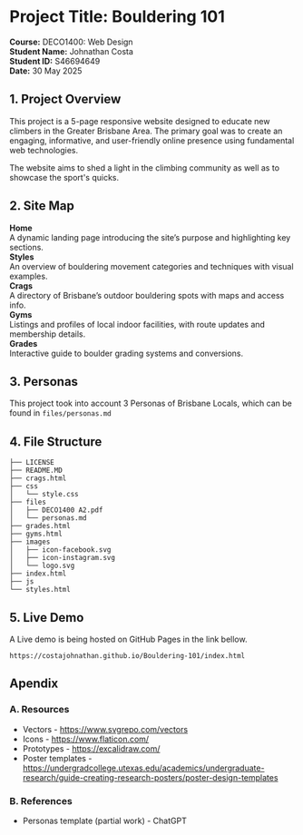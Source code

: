 # Project Title: Bouldering 101

**Course:** DECO1400: Web Design <br>
**Student Name:** Johnathan Costa <br>
**Student ID:** S46694649 <br>
**Date:** 30 May 2025 <br>

## 1. Project Overview

This project is a 5-page responsive website designed to educate new climbers in the Greater Brisbane Area. The primary goal was to create an engaging, informative, and user-friendly online presence using fundamental web technologies.

The website aims to shed a light in the climbing community as well as to showcase the sport's quicks.

## 2. Site Map

**Home**  
  A dynamic landing page introducing the site’s purpose and highlighting key sections. <br>
**Styles**  
  An overview of bouldering movement categories and techniques with visual examples.  <br>
**Crags**  
  A directory of Brisbane’s outdoor bouldering spots with maps and access info. <br>
**Gyms**  
  Listings and profiles of local indoor facilities, with route updates and membership details. <br>
**Grades**  
  Interactive guide to boulder grading systems and conversions.

## 3. Personas
This project took into account 3 Personas of Brisbane Locals, which can be found in `files/personas.md`

## 4. File Structure
```
├── LICENSE
├── README.MD
├── crags.html
├── css
│   └── style.css
├── files
│   ├── DECO1400 A2.pdf
│   └── personas.md
├── grades.html
├── gyms.html
├── images
│   ├── icon-facebook.svg
│   ├── icon-instagram.svg
│   └── logo.svg
├── index.html
├── js
└── styles.html
```

## 5. Live Demo
A Live demo is being hosted on GitHub Pages in the link bellow.

`https://costajohnathan.github.io/Bouldering-101/index.html`

## Apendix
### A. Resources

- Vectors - https://www.svgrepo.com/vectors
- Icons - https://www.flaticon.com/
- Prototypes - https://excalidraw.com/
- Poster templates - https://undergradcollege.utexas.edu/academics/undergraduate-research/guide-creating-research-posters/poster-design-templates

### B. References
- Personas template (partial work) - ChatGPT
